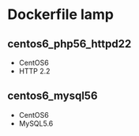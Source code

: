 # Dockerfile lamp

## centos6_php56_httpd22

- CentOS6
- HTTP 2.2

## centos6_mysql56

- CentOS6
- MySQL5.6
